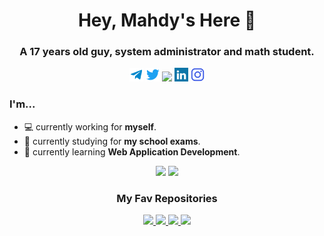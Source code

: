 <h1 align="center">Hey, Mahdy's Here 👋</h1>
<h3 align="center">A 17 years old guy, system administrator and math student.</h3>
<p align="center">
  <a href="https://telegram.me/MahdyMirzade" target="blank"><img src="assets/icons/telegram.svg" alt="xtenzq" width="22px" /></a>
  <a href="https://twitter.com/MahdyMirzade" target="blank"><img src="assets/icons/twitter.svg" alt="xtenzq" width="22px" /></a>
  <img src="https://komarev.com/ghpvc/?username=mahdymirzade&label=Views&color=ff79c6&style=flat">
  <a href="https://linkedin.com/in/MahdyMirzade" target="blank"><img src="assets/icons/linkedin.svg" alt="xtenzq" width="22px" /></a>
  <a href="https://instagram.com/MahdyMirzade" target="blank"><img src="assets/icons/instagram.svg" alt="xtenzq" width="22px" /></a>
</p>

### I'm...
- 💻 currently working for **myself**.
- 📕 currently studying for **my school exams**.
- 🌱 currently learning **Web Application Development**.

<p align="center">
  <img src="https://github-readme-stats.vercel.app/api?username=mahdymirzade&show_icons=true&theme=gotham&bg_color=00000000&hide=bg-color&hide_border=true">
  <img src="https://github-readme-stats.vercel.app/api/top-langs/?username=mahdymirzade&theme=gotham&layout=compact&bg_color=00000000&hide=bg-color&hide_border=true">
</p>

<h3 align="center">My Fav Repositories</h1>

<p align="center">
  <a href="https://github.com/mahdymirzade/dotfiles">
    <img src="https://github-readme-stats.vercel.app/api/pin/?username=mahdymirzade&repo=dotfiles&theme=gotham&bg_color=00000000&hide=bg-color&hide_border=true">
  </a>
  <a href="https://github.com/mahdymirzade/easymacos">
    <img src="https://github-readme-stats.vercel.app/api/pin/?username=mahdymirzade&repo=easymacos&theme=gotham&bg_color=00000000&hide=bg-color&hide_border=true">
  </a>
  <a href="https://github.com/mahdymirzade/botlib">
    <img src="https://github-readme-stats.vercel.app/api/pin/?username=mahdymirzade&repo=botlib&theme=gotham&bg_color=00000000&hide=bg-color&hide_border=true">
  </a>
  <a href="https://github.com/mahdymirzade/lmddgtfy">
    <img src="https://github-readme-stats.vercel.app/api/pin/?username=mahdymirzade&repo=lmddgtfy&theme=gotham&bg_color=00000000&hide=bg-color&hide_border=true">
  </a>
</p>
